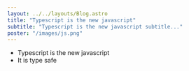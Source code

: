 ```yaml
---
layout: ../../layouts/Blog.astro
title: "Typescript is the new javascript"
subtitle: "Typescript is the new javascript subtitle..."
poster: "/images/js.png"
---
```


- Typescript is the new javascript
- It is type safe